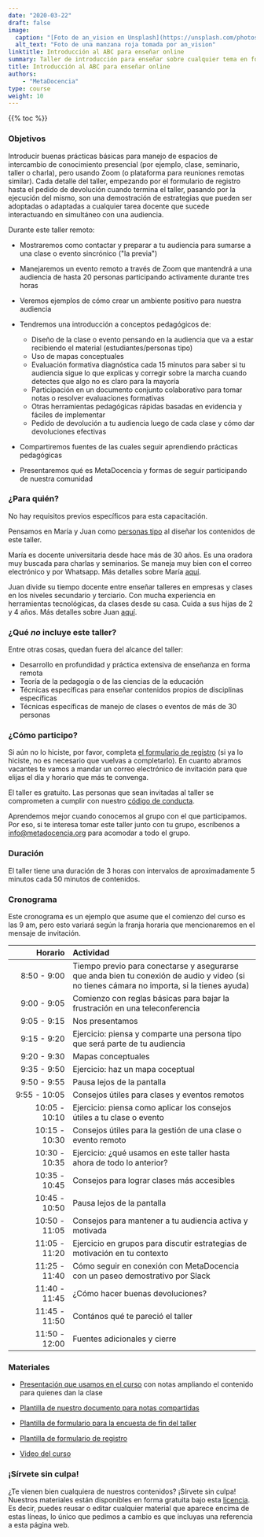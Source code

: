 ```yaml
---
date: "2020-03-22"
draft: false
image:
  caption: "[Foto de an_vision en Unsplash](https://unsplash.com/photos/gDPaDDy6_WE)"
  alt_text: "Foto de una manzana roja tomada por an_vision"
linktitle: Introducción al ABC para enseñar online
summary: Taller de introducción para enseñar sobre cualquier tema en forma remota 
title: Introducción al ABC para enseñar online
authors: 
    - "MetaDocencia"
type: course
weight: 10
---
```



{{% toc %}}

### Objetivos 

Introducir buenas prácticas básicas para manejo de espacios de intercambio de conocimiento presencial (por ejemplo, clase, seminario, taller o charla), pero usando Zoom (o plataforma para reuniones remotas similar). Cada detalle del taller, empezando por el formulario de registro hasta el pedido de devolución cuando termina el taller, pasando por la ejecución del mismo, son una demostración de estrategias que pueden ser adoptadas o adaptadas a cualquier tarea docente que sucede interactuando en simultáneo con una audiencia.

Durante este taller remoto:

* Mostraremos como contactar y preparar a tu audiencia para sumarse a una clase o evento sincrónico ("la previa")

* Manejaremos un evento remoto a través de Zoom que mantendrá a una audiencia de hasta 20 personas participando activamente durante tres horas

* Veremos ejemplos de cómo crear un ambiente positivo para nuestra audiencia

* Tendremos una introducción a conceptos pedagógicos de:  
  - Diseño de la clase o evento pensando en la audiencia que va a estar recibiendo el material (estudiantes/personas tipo)
  - Uso de mapas conceptuales
  - Evaluación formativa diagnóstica cada 15 minutos para saber si tu audiencia sigue lo que explicas y corregir sobre la marcha cuando detectes que algo no es claro para la mayoría  
  - Participación en un documento conjunto colaborativo para tomar notas o resolver evaluaciones formativas
  - Otras herramientas pedagógicas rápidas basadas en evidencia y fáciles de implementar
  - Pedido de devolución a tu audiencia luego de cada clase y cómo dar devoluciones efectivas

* Compartiremos fuentes de las cuales seguir aprendiendo prácticas pedagógicas

* Presentaremos qué es MetaDocencia y formas de seguir participando de nuestra comunidad

### ¿Para quién?

No hay requisitos previos específicos para esta capacitación. 

Pensamos en María y Juan como [personas tipo](/personas/) al diseñar los contenidos de este taller.

María es docente universitaria desde hace más de 30 años. Es una oradora muy buscada para charlas y seminarios. Se maneja muy bien con el correo electrónico y por Whatsapp. Más detalles sobre María [aquí](/personas/Maria).

Juan divide su tiempo docente entre enseñar talleres en empresas y clases en los niveles secundario y terciario. Con mucha experiencia en herramientas tecnológicas, da clases desde su casa. Cuida a sus hijas de 2 y 4 años. Más detalles sobre Juan [aquí](/personas/Juan).

### ¿Qué _no_ incluye este taller?

Entre otras cosas, quedan fuera del alcance del taller:

* Desarrollo en profundidad y práctica extensiva de enseñanza en forma remota
* Teoría de la pedagogía o de las ciencias de la educación
* Técnicas específicas para enseñar contenidos propios de disciplinas específicas
* Técnicas específicas de manejo de clases o eventos de más de 30 personas

### ¿Cómo participo? 

Si aún no lo hiciste, por favor, completa [el formulario de registro](https://docs.google.com/forms/d/e/1FAIpQLScC20Me-fX7UmCNhNswulYfOVQF4XiyIHgtde_R8CWreCmWhA/viewform?usp=sf_link) (si ya lo hiciste, no es necesario que vuelvas a completarlo). En cuanto abramos vacantes te vamos a mandar un correo electrónico de invitación para que elijas el día y horario que más te convenga.

El taller es gratuito. Las personas que sean invitadas al taller se comprometen a cumplir con nuestro [código de conducta](https://metadocencia.org/cdc/).

Aprendemos mejor cuando conocemos al grupo con el que participamos. Por eso, si te interesa tomar este taller junto con tu grupo, escríbenos a [info@metadocencia.org](mailto:info@metadocencia.org) para acomodar a todo el grupo.

### Duración

El taller tiene una duración de 3 horas con intervalos de aproximadamente 5 minutos cada 50 minutos de contenidos.

### Cronograma 

Este cronograma es un ejemplo que asume que el comienzo del curso es las 9 am, pero esto variará según la franja horaria que mencionaremos en el mensaje de invitación.

|  Horario  | Actividad  |
| ------:|:----------- |
| <img width="150"/> 8:50 - 9:00 | Tiempo previo para conectarse y asegurarse que anda bien tu conexión de audio y video (si no tienes cámara no importa, si la tienes ayuda) |
|9:00 - 9:05 | Comienzo con reglas básicas para bajar la frustración en una teleconferencia |
|9:05 - 9:15 | Nos presentamos |
|9:15 - 9:20 | Ejercicio: piensa y comparte una persona tipo que será parte de tu audiencia |
|9:20 - 9:30 | Mapas conceptuales |
|9:35 - 9:50 | Ejercicio: haz un mapa coceptual |
|9:50 - 9:55 | Pausa lejos de la pantalla |
|9:55 - 10:05 | Consejos útiles para clases y eventos remotos |
|10:05 - 10:10| Ejercicio: piensa como aplicar los consejos útiles a tu clase o evento |
|10:15 - 10:30| Consejos útiles para la gestión de una clase o evento remoto |
|10:30 - 10:35| Ejercicio: ¿qué usamos en este taller hasta ahora de todo lo anterior? |
|10:35 - 10:45| Consejos para lograr clases más accesibles |
|10:45 - 10:50| Pausa lejos de la pantalla |
|10:50 - 11:05| Consejos para mantener a tu audiencia activa y motivada |
|11:05 - 11:20| Ejercicio en grupos para discutir estrategias de motivación en tu contexto |
|11:25 - 11:40| Cómo seguir en conexión con MetaDocencia con un paseo demostrativo por Slack |
|11:40 - 11:45| ¿Cómo hacer buenas devoluciones? |
|11:45 - 11:50| Contános qué te pareció el taller |
|11:50 - 12:00| Fuentes adicionales y cierre |

### Materiales

* [Presentación que usamos en el curso]() con notas ampliando el contenido para quienes dan la clase

* [Plantilla de nuestro documento para notas compartidas]()

* [Plantilla de formulario para la encuesta de fin del taller]()

* [Plantilla de formulario de registro]()

* [Video del curso]()

### ¡Sírvete sin culpa!

¿Te vienen bien cualquiera de nuestros contenidos? ¡Sírvete sin culpa! Nuestros materiales están disponibles en forma gratuita bajo esta [licencia](https://creativecommons.org/licenses/by/4.0/deed.es). Es decir, puedes reusar o editar cualquier material que aparece encima de estas líneas, lo único que pedimos a cambio es que incluyas una referencia a esta página web.
